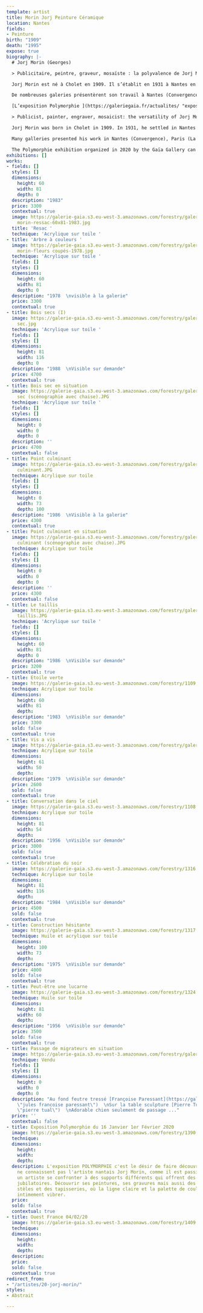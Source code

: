 ```yaml
---
template: artist
title: Morin Jorj Peinture Céramique
location: Nantes
fields:
- Peinture
birth: "1909"
death: "1995"
expose: true
biography: |-
  # Jorj Morin (Georges)

  > Publicitaire, peintre, graveur, mosaïste : la polyvalence de Jorj Morin

  Jorj Morin est né à Cholet en 1909. Il s’établit en 1931 à Nantes en tant que graphiste indépendant puis exercera comme dessinateur publicitaire jusqu’au milieu des années 60 doté d'un style clair, épuré et teinté humour, pour la Biscuiterie Nantaise, Cassegrain, Cinzano, Petit Navire, Decré… Dès les années 30, il poursuit une quête personnelle à travers le dessin et la peinture, et en 1947 la gravure. Morin devient un membre actif du groupe d’artistes nantais Archipel. La tapisserie et la mosaïque seront expérimentées à partir des années 50 et donneront place à la fin des années 60 au monumental avec une trentaine d’installations dans des écoles et lycées principalement.

  De nombreuses galeries présentèrent son travail à Nantes (Convergence), Paris (La Demeure), Lyon ( L’œil écoute). Par ailleurs, Morin organisera également des expositions personnelles à Bruxelles, Essen-Werden, Hamburg, Augsburg, Köln. Sa proximité avec Louis Ferrand, ami et peintre nantais du groupe Archipel sera concrétisée par une exposition commune au château des ducs de Bretagne en 1991. En 1980, l'artiste s’installe à la Poissonnière (Angers) où il poursuit son œuvre de peintre et de graveur, jusqu’à son décès le 13 Mai 1995.

  [L’exposition Polymorphie ](https://galeriegaia.fr/actualites/ "exposition galerie gaia nantes")organisée en 2020 par la Galerie Gaïa peut être définie par bien des termes, mais celui de rétrospective n'en fait pas partie. Ainsi, il s'agit du désir de faire découvrir à un public non familier à l'art de Morin comme il est passionnant de regarder un artiste se confronter à des supports différents et qui offrent des contraintes jubilatoires. Qu’importe les dates de ces œuvres passées, car au présent, ses lignes claires et cette palette de couleurs nous font intimement vibrer.

  > Publicist, painter, engraver, mosaicist: the versatility of Jorj Morin

  Jorj Morin was born in Cholet in 1909. In 1931, he settled in Nantes as a freelance graphic designer, then worked as an advertising designer until the mid-1960s, with a clear, uncluttered style tinged with humor, for Biscuiterie Nantaise, Cassegrain, Cinzano, Petit Navire, Decré... From the 1930s onwards, he pursued a personal quest through drawing and painting, and in 1947 engraving. Morin became an active member of the Nantes-based group of artists Archipel. Tapestry and mosaic will be experimented from the 50s and will give way in the late 60s to the monumental with about thirty installations, mostly in schools and high schools.

  Many galleries presented his work in Nantes (Convergence), Paris (La Demeure), Lyon (L'œil écoute). Morin also organized solo exhibitions in Brussels, Essen-Werden, Hamburg, Augsburg and Köln. His closeness to Louis Ferrand, a friend and painter from Nantes of the Archipel group, will be concretized by a common exhibition at the Château des Ducs de Bretagne in 1991. In 1980, the artist moved to La Poissonnière (Angers) where he continued his work as a painter and engraver until his death on May 13, 1995.

  The Polymorphie exhibition organized in 2020 by the Gaïa Gallery can be defined by many terms, but the term retrospective is not one of them. Thus, it is about the desire to make an audience unfamiliar with Morin's art discover how exciting it is to watch an artist confront different media that offer jubilant constraints. It doesn't matter what the dates of these past works are, because in the present, his clear lines and color palette intimately thrill us.
exhibitions: []
works:
- fields: []
  styles: []
  dimensions:
    height: 60
    width: 81
    depth: 0
  description: "1983"
  price: 3300
  contextual: true
  image: https://galerie-gaia.s3.eu-west-3.amazonaws.com/forestry/galerie-gaia-jorj
    morin-ressac-60x81-1983.jpg
  title: 'Resac '
  technique: 'Acrylique sur toile '
- title: 'Arbre à couleurs '
  image: https://galerie-gaia.s3.eu-west-3.amazonaws.com/forestry/galerie-gaia-jorj
    morin-fleurs coupés-1978.jpg
  technique: 'Acrylique sur toile '
  fields: []
  styles: []
  dimensions:
    height: 60
    width: 81
    depth: 0
  description: "1978  \nvisible à la galerie"
  price: 3300
  contextual: true
- title: Bois secs (I)
  image: https://galerie-gaia.s3.eu-west-3.amazonaws.com/forestry/galerie-gaia-jorj-morin-bois
    sec.jpg
  technique: 'Acrylique sur toile '
  fields: []
  styles: []
  dimensions:
    height: 81
    width: 116
    depth: 0
  description: "1988  \nVisible sur demande"
  price: 4700
  contextual: true
- title: Bois sec en situation
  image: https://galerie-gaia.s3.eu-west-3.amazonaws.com/forestry/galerie-gaia-jorj-morin-bois
    sec (scénographie avec chaise).JPG
  technique: 'Acrylique sur toile '
  fields: []
  styles: []
  dimensions:
    height: 0
    width: 0
    depth: 0
  description: ''
  price: 4700
  contextual: false
- title: Point culminant
  image: https://galerie-gaia.s3.eu-west-3.amazonaws.com/forestry/galerie-gaia-Jorj-Morin-point
    culminant.JPG
  technique: Acrylique sur toile
  fields: []
  styles: []
  dimensions:
    height: 0
    width: 73
    depth: 100
  description: "1986  \nVisible à la galerie"
  price: 4300
  contextual: true
- title: Point culminant en situation
  image: https://galerie-gaia.s3.eu-west-3.amazonaws.com/forestry/galerie-gaia-jorj-morin-point
    culminant (scénographie avec chaise).JPG
  technique: Acrylique sur toile
  fields: []
  styles: []
  dimensions:
    height: 0
    width: 0
    depth: 0
  description: ''
  price: 4300
  contextual: false
- title: Le taillis
  image: https://galerie-gaia.s3.eu-west-3.amazonaws.com/forestry/galerie-gaia-jorj-Morin-le
    taillis.JPG
  technique: 'Acrylique sur toile '
  fields: []
  styles: []
  dimensions:
    height: 60
    width: 81
    depth: 0
  description: "1986  \nVisible sur demande"
  price: 3200
  contextual: true
- title: Etoile verte
  image: https://galerie-gaia.s3.eu-west-3.amazonaws.com/forestry/1109.jpg
  technique: Acrylique sur toile
  dimensions:
    height: 60
    width: 81
    depth: 
  description: "1983  \nVisible sur demande"
  price: 3300
  sold: false
  contextual: true
- title: Vis a vis
  image: https://galerie-gaia.s3.eu-west-3.amazonaws.com/forestry/galeriegaia_morin_visavis-1979-_61x50-01.jpg
  technique: Acrylique sur toile
  dimensions:
    height: 61
    width: 50
    depth: 
  description: "1979  \nVisible sur demande"
  price: 2600
  sold: false
  contextual: true
- title: Conversation dans le ciel
  image: https://galerie-gaia.s3.eu-west-3.amazonaws.com/forestry/1108.jpg
  technique: Acrylique sur toile
  dimensions:
    height: 81
    width: 54
    depth: 
  description: "1956  \nVisible sur demande"
  price: 3000
  sold: false
  contextual: true
- title: Célébration du soir
  image: https://galerie-gaia.s3.eu-west-3.amazonaws.com/forestry/1316.jpg
  technique: Acrylique sur toile
  dimensions:
    height: 81
    width: 116
    depth: 
  description: "1984  \nVisible sur demande"
  price: 4500
  sold: false
  contextual: true
- title: Construction hésitante
  image: https://galerie-gaia.s3.eu-west-3.amazonaws.com/forestry/1317.jpg
  technique: Huile et acrylique sur toile
  dimensions:
    height: 100
    width: 73
    depth: 
  description: "1975  \nVisible sur demande"
  price: 4000
  sold: false
  contextual: true
- title: Peut-être une lucarne
  image: https://galerie-gaia.s3.eu-west-3.amazonaws.com/forestry/1324.jpg
  technique: Huile sur toile
  dimensions:
    height: 81
    width: 60
    depth: 
  description: "1956  \nVisible sur demande"
  price: 3500
  sold: false
  contextual: true
- title: Passage de migrateurs en situation
  image: https://galerie-gaia.s3.eu-west-3.amazonaws.com/forestry/galerie-gaia-pornichet20210901_160259.jpg
  technique: Vendu
  fields: []
  styles: []
  dimensions:
    height: 0
    width: 0
    depth: 0
  description: "Au fond feutre tressé [Françoise Paressant](https://galeriegaia.fr/artists/francoise-paressant-1/
    \"jules francoise paressant\")  \nSur la table sculpture [Pierre Tual](https://galeriegaia.fr/artists/pierre-tual/
    \"pierre tual\")  \nAdorable chien seulement de passage ..."
  price: ''
  contextual: false
- title: Exposition Polymorphie du 16 Janvier 1er Février 2020
  image: https://galerie-gaia.s3.eu-west-3.amazonaws.com/forestry/1390.jpg
  technique: 
  dimensions:
    height: 
    width: 
    depth: 
  description: L'exposition POLYMORPHIE c'est le désir de faire découvrir à ceux qui
    ne connaissent pas l'artiste nantais Jorj Morin, comme il est passionnant de regarder
    un artiste se confronter à des supports différents qui offrent des contraintes
    jubilatoires. Découvrir ses peintures, ses gravures mais aussi des gouaches, des
    stèles et des tapisseries, où la ligne claire et la palette de couleurs nous font
    intimement vibrer.
  price: 
  sold: false
  contextual: true
- title: Ouest France 04/02/20
  image: https://galerie-gaia.s3.eu-west-3.amazonaws.com/forestry/1409.jpg
  technique: 
  dimensions:
    height: 
    width: 
    depth: 
  description: 
  price: 
  sold: false
  contextual: true
redirect_from:
- "/artistes/20-jorj-morin/"
styles:
- Abstrait

---
```

